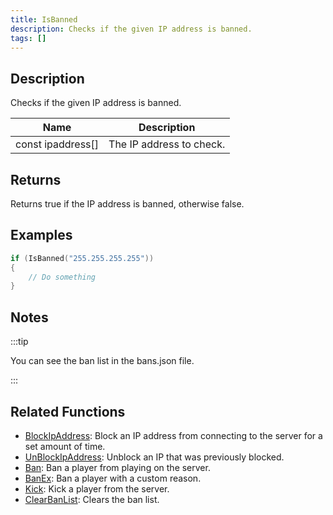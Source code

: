 ```yaml
---
title: IsBanned
description: Checks if the given IP address is banned.
tags: []
---
```


<VersionWarn version='omp v1.1.0.2612' />

## Description

Checks if the given IP address is banned.

| Name              | Description              |
| ----------------- | ------------------------ |
| const ipaddress[] | The IP address to check. |

## Returns

Returns true if the IP address is banned, otherwise false.

## Examples

```c
if (IsBanned("255.255.255.255"))
{
    // Do something
}
```

## Notes

:::tip

You can see the ban list in the bans.json file.

:::

## Related Functions

- [BlockIpAddress](BlockIpAddress): Block an IP address from connecting to the server for a set amount of time.
- [UnBlockIpAddress](UnBlockIpAddress): Unblock an IP that was previously blocked.
- [Ban](Ban): Ban a player from playing on the server.
- [BanEx](BanEx): Ban a player with a custom reason.
- [Kick](Kick): Kick a player from the server.
- [ClearBanList](ClearBanList): Clears the ban list.
